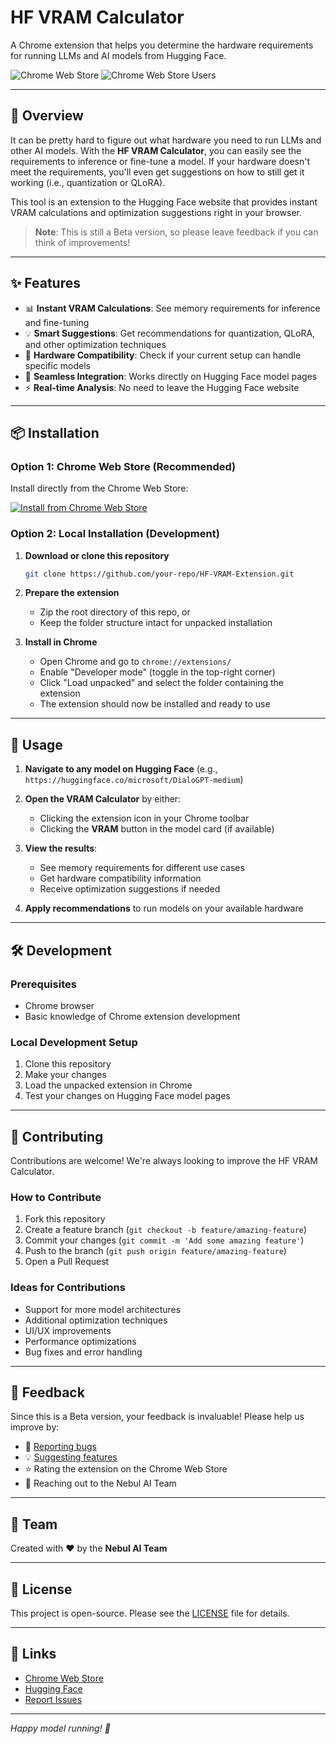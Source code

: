 # HF VRAM Calculator

A Chrome extension that helps you determine the hardware requirements for running LLMs and AI models from Hugging Face.

![Chrome Web Store](https://img.shields.io/chrome-web-store/v/bioohacjdieeliinbpocpdhpdapfkhal?style=flat-square)
![Chrome Web Store Users](https://img.shields.io/chrome-web-store/users/bioohacjdieeliinbpocpdhpdapfkhal?style=flat-square)

---

## 🚀 Overview

It can be pretty hard to figure out what hardware you need to run LLMs and other AI models. With the **HF VRAM Calculator**, you can easily see the requirements to inference or fine-tune a model. If your hardware doesn't meet the requirements, you'll even get suggestions on how to still get it working (i.e., quantization or QLoRA).

This tool is an extension to the Hugging Face website that provides instant VRAM calculations and optimization suggestions right in your browser.

> **Note**: This is still a Beta version, so please leave feedback if you can think of improvements!

---

## ✨ Features

- 📊 **Instant VRAM Calculations**: See memory requirements for inference and fine-tuning
- 💡 **Smart Suggestions**: Get recommendations for quantization, QLoRA, and other optimization techniques
- 🔧 **Hardware Compatibility**: Check if your current setup can handle specific models
- 🎯 **Seamless Integration**: Works directly on Hugging Face model pages
- ⚡ **Real-time Analysis**: No need to leave the Hugging Face website

---

## 📦 Installation

### Option 1: Chrome Web Store (Recommended)

Install directly from the Chrome Web Store:

[![Install from Chrome Web Store](https://img.shields.io/badge/Install-Chrome%20Web%20Store-blue?style=for-the-badge&logo=googlechrome)](https://chromewebstore.google.com/detail/bioohacjdieeliinbpocpdhpdapfkhal?utm_source=item-share-cb)

### Option 2: Local Installation (Development)

1. **Download or clone this repository**
   ```bash
   git clone https://github.com/your-repo/HF-VRAM-Extension.git
   ```

2. **Prepare the extension**
   - Zip the root directory of this repo, or
   - Keep the folder structure intact for unpacked installation

3. **Install in Chrome**
   - Open Chrome and go to `chrome://extensions/`
   - Enable "Developer mode" (toggle in the top-right corner)
   - Click "Load unpacked" and select the folder containing the extension
   - The extension should now be installed and ready to use

---

## 🎯 Usage

1. **Navigate to any model on Hugging Face** (e.g., `https://huggingface.co/microsoft/DialoGPT-medium`)

2. **Open the VRAM Calculator** by either:
   - Clicking the extension icon in your Chrome toolbar
   - Clicking the **VRAM** button in the model card (if available)

3. **View the results**:
   - See memory requirements for different use cases
   - Get hardware compatibility information
   - Receive optimization suggestions if needed

4. **Apply recommendations** to run models on your available hardware

---

## 🛠️ Development

### Prerequisites
- Chrome browser
- Basic knowledge of Chrome extension development

### Local Development Setup
1. Clone this repository
2. Make your changes
3. Load the unpacked extension in Chrome
4. Test your changes on Hugging Face model pages

---

## 🤝 Contributing

Contributions are welcome! We're always looking to improve the HF VRAM Calculator.

### How to Contribute
1. Fork this repository
2. Create a feature branch (`git checkout -b feature/amazing-feature`)
3. Commit your changes (`git commit -m 'Add some amazing feature'`)
4. Push to the branch (`git push origin feature/amazing-feature`)
5. Open a Pull Request

### Ideas for Contributions
- Support for more model architectures
- Additional optimization techniques
- UI/UX improvements
- Performance optimizations
- Bug fixes and error handling

---

## 📝 Feedback

Since this is a Beta version, your feedback is invaluable! Please help us improve by:

- 🐛 [Reporting bugs](https://github.com/your-repo/HF-VRAM-Extension/issues)
- 💡 [Suggesting features](https://github.com/your-repo/HF-VRAM-Extension/issues)
- ⭐ Rating the extension on the Chrome Web Store
- 📧 Reaching out to the Nebul AI Team

---

## 👥 Team

Created with ❤️ by the **Nebul AI Team**

---

## 📄 License

This project is open-source. Please see the [LICENSE](LICENSE) file for details.

---

## 🔗 Links

- [Chrome Web Store](https://chromewebstore.google.com/detail/bioohacjdieeliinbpocpdhpdapfkhal?utm_source=item-share-cb)
- [Hugging Face](https://huggingface.co/)
- [Report Issues](https://github.com/your-repo/HF-VRAM-Extension/issues)

---

*Happy model running! 🚀*
